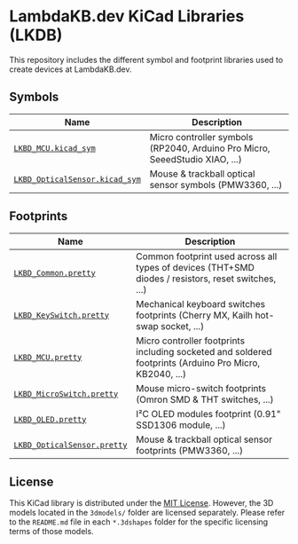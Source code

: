 # LambdaKB.dev KiCad Libraries (LKDB)

This repository includes the different symbol and footprint libraries used to create devices at LambdaKB.dev.

## Symbols

| Name                             | Description                                                                 |
| -------------------------------- | --------------------------------------------------------------------------- |
| [`LKBD_MCU.kicad_sym`]           | Micro controller symbols (RP2040, Arduino Pro Micro, SeeedStudio XIAO, ...) |
| [`LKBD_OpticalSensor.kicad_sym`] | Mouse & trackball optical sensor symbols (PMW3360, ...)                     |

[`LKBD_MCU.kicad_sym`]: symbols/README.md#LKBD_MCU.kicad_sym
[`LKBD_OpticalSensor.kicad_sym`]: symbols/README.md#LKBD_OpticalSensor#LKBD_MCU.kicad_sym

## Footprints

| Name                        | Description                                                                                             |
| --------------------------- | ------------------------------------------------------------------------------------------------------- |
| [`LKBD_Common.pretty`]        | Common footprint used across all types of devices (THT+SMD diodes / resistors, reset switches, ...)     |
| [`LKBD_KeySwitch.pretty`]     | Mechanical keyboard switches footprints (Cherry MX, Kailh hot-swap socket, ...)                         |
| [`LKBD_MCU.pretty`]           | Micro controller footprints including socketed and soldered footprints (Arduino Pro Micro, KB2040, ...) |
| [`LKBD_MicroSwitch.pretty`]   | Mouse micro-switch footprints (Omron SMD & THT switches, ...)                                           |
| [`LKBD_OLED.pretty`]          | I²C OLED modules footprint (0.91" SSD1306 module, ...)                                                  |
| [`LKBD_OpticalSensor.pretty`] | Mouse & trackball optical sensor footprints (PMW3360, ...)                                              |

[`LKBD_Common.pretty`]: footprints/LKBD_Common.pretty
[`LKBD_KeySwitch.pretty`]: footprints/LKBD_KeySwitch.pretty
[`LKBD_MCU.pretty`]: footprints/LKBD_MCU.pretty
[`LKBD_MicroSwitch.pretty`]: footprints/LKBD_MicroSwitch.pretty
[`LKBD_OLED.pretty`]: footprints/LKBD_OLED.pretty
[`LKBD_OpticalSensor.pretty`]: footprints/LKBD_OpticalSensor.pretty

## License

This KiCad library is distributed under the [MIT License](/LICENSE). However, the 3D models located in the `3dmodels/` folder are licensed separately. Please refer to the `README.md` file in each `*.3dshapes` folder for the specific licensing terms of those models.
